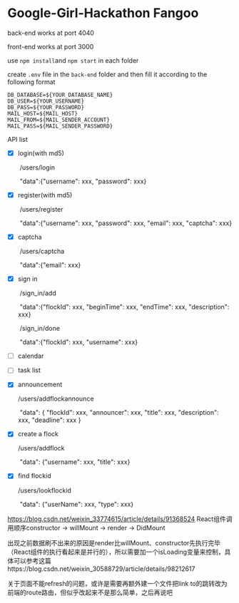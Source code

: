 # Google-Girl-Hackathon Fangoo

back-end works at port 4040

front-end works at port 3000

use `npm install`and `npm start` in each folder

create `.env` file in the `back-end` folder and then fill it according to the following format

```
DB_DATABASE=${YOUR_DATABASE_NAME}
DB_USER=${YOUR_USERNAME}
DB_PASS=${YOUR_PASSWORD}
MAIL_HOST=${MAIL_HOST}
MAIL_FROM=${MAIL_SENDER_ACCOUNT}
MAIL_PASS=${MAIL_SENDER_PASSWORD}
```



API list

- [x] login(with md5)

  ​	/users/login

  ​		"data":{"username": xxx, "password": xxx}

- [x] register(with md5)

  ​	/users/register

  ​		"data":{"username": xxx, "password": xxx, "email": xxx, "captcha": xxx}

- [x] captcha

  ​	/users/captcha

  ​		"data":{"email": xxx}

- [x] sign in

  ​	/sign_in/add

  ​		"data":{"flockId": xxx, "beginTime": xxx, "endTime": xxx, "description": xxx}

  ​	/sign_in/done

  ​		"data":{"flockId": xxx, "username": xxx}

- [ ] calendar

- [ ] task list

- [x] announcement

    /users/addflockannounce

    ​	"data":  { "flockId": xxx, "announcer": xxx, "title": xxx,  "description": xxx, "deadline": xxx }


- [x] create a flock

    /users/addflock

    ​	"data": {"username": xxx, "title": xxx}

- [x] find flockid

    /users/lookflockid

    ​	"data": {"userName": xxx, "type": xxx}



https://blog.csdn.net/weixin_33774615/article/details/91368524 React组件调用顺序constructor -> willMount -> render -> DidMount

出现之前数据刷不出来的原因是render比willMount、constructor先执行完毕（React组件的执行看起来是并行的），所以需要加一个isLoading变量来控制，具体可以参考这篇https://blog.csdn.net/weixin_30588729/article/details/98212617

关于页面不能refresh的问题，或许是需要再额外建一个文件把link to的跳转改为前端的route路由，但似乎改起来不是那么简单，之后再说吧

